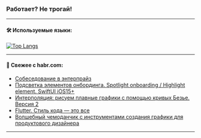 ### Работает? Не трогай!

---
<!--
#### 🛠️ Technical stack:

![Java](https://img.shields.io/badge/Java-informational?logo=Oracle&style=flat&logoColor=white&color=FF4500)
![Kotlin](https://img.shields.io/badge/Kotlin-informational?logo=Kotlin&style=flat&logoColor=white&color=774D97)
![TS](https://img.shields.io/badge/TypeScript-informational?logo=typeScript&style=flat&logoColor=black&color=017acc)
![Python](https://img.shields.io/badge/Python-informational?logo=Python&style=flat&logoColor=black&color=ffdd54) <br>
![Spring](https://img.shields.io/badge/Spring-informational?logo=Spring&style=flat&logoColor=white&color=6DB33F) 
![SpringBoot](https://img.shields.io/badge/SpringBoot-informational?logo=SpringBoot&style=flat&logoColor=white&color=6DB33F)
![Nest](https://img.shields.io/badge/NestJS-informational?logo=NestJS&style=flat&logoColor=white&color=E0234E) 
![NodeJS](https://img.shields.io/badge/NodeJS-informational?logo=node.js&style=flat&logoColor=white&color=70A760)<br>
![PostgreSQL](https://img.shields.io/badge/PostgreSQL-informational?logo=PostgreSQL&style=flat&logoColor=white&color=DAA520)
![MongoDB](https://img.shields.io/badge/MongoDB-informational?logo=MongoDB&style=flat&logoColor=white&color=870000)
![Apache](https://img.shields.io/badge/Apache-informational?logo=apache&style=flat&logoColor=white&color=f74e28)

___ 
-->

#### 🛠️ Используемые языки:

[![Top Langs](https://github-readme-stats-u2qms2cxw-advtsettinggmailcoms-projects.vercel.app/api/top-langs/?username=zloylis&langs_count=10&hide_title=true&title_color=e6edf3&size_weight=0.5&count_weight=0.5&layout=compact&hide_progress=true&hide_border=true&theme=dracula)](https://github.com/zloylis)

<!---


####  :octocat:&nbsp;&nbsp; Статистика:

![GitHub stats](https://github-readme-stats-u2qms2cxw-advtsettinggmailcoms-projects.vercel.app/api?username=zloylis&show_icons=true&hide_border=true&theme=dracula&title_color=e6edf3&include_all_commits=true&count_private=true&hide_rank=false&hide_title=true&rank_icon=github)
-->
---

#### 💬 Свежее с habr.com:

<!-- BLOG-POST-LIST:START -->
- [Собеседование в энтерпрайз](https://habr.com/ru/articles/829870/?utm_source=habrahabr&utm_medium=rss&utm_campaign=829870)
- [Подсветка элементов онбординга. Spotlight onboarding / Highlight element. SwiftUI iOS15+](https://habr.com/ru/companies/ozontech/articles/830802/?utm_source=habrahabr&utm_medium=rss&utm_campaign=830802)
- [Интерполяция: рисуем плавные графики с помощью кривых Безье. Версия 2](https://habr.com/ru/articles/831662/?utm_source=habrahabr&utm_medium=rss&utm_campaign=831662)
- [Flutter. Стиль кода — это все](https://habr.com/ru/articles/831470/?utm_source=habrahabr&utm_medium=rss&utm_campaign=831470)
- [Волшебный чемоданчик c инструментами создания графики для продуктового дизайнера](https://habr.com/ru/companies/alfa/articles/831376/?utm_source=habrahabr&utm_medium=rss&utm_campaign=831376)
<!-- BLOG-POST-LIST:END -->

---
